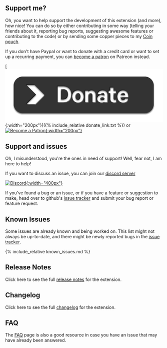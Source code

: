 ## Support me?

Oh, you want to help support the development of this extension (and more), how nice! You can do so by either contributing in some way (telling your friends about it, reporting bug reports, suggesting awesome features or contributing to the code) or by sending some copper pieces to my [Coin pouch](https://paypal.me/KaKaRoTo).

If you don't have Paypal or want to donate with a credit card or want to set up a recurring payment, you can [become a patron](https://patreon.com/kakaroto}) on Patreon instead.

[![Donate](images/donate.png){:width="200px"}]({% include_relative donate_link.txt %}) or &nbsp;&nbsp;
[![Become a Patron](https://c5.patreon.com/external/logo/become_a_patron_button.png){:width="200px"}](https://www.patreon.com/bePatron?u=21010321&redirect_uri=https%3A%2F%2Fbeyond20.here-for-more.info%2Fthankyou)

## Support and issues

Oh, I misunderstood, you're the ones in need of support! Well, fear not, I am here to help!

If you want to discuss an issue, you can join our [discord server](https://discord.gg/ZAasSVS)

[![Discord](https://discordapp.com/assets/fc0b01fe10a0b8c602fb0106d8189d9b.png){:width="400px"}](https://discord.gg/ZAasSVS)

If you've found a bug or an issue, or if you have a feature or suggestion to make, head over to github's [issue tracker](https://github.com/kakaroto/Beyond20/issues) and submit your bug report or feature request.

## Known Issues

Some issues are already known and being worked on. This list might not always be up-to-date, and there might be newly reported bugs in the [issue tracker](https://github.com/kakaroto/Beyond20/issues).

{% include_relative known_issues.md %}

## Release Notes

Click here to see the full [release notes](release_notes) for the extension.

## Changelog

Click here to see the full [changelog](Changelog) for the extension.

## FAQ

The [FAQ](faq) page is also a good resource in case you have an issue that may have already been answered.